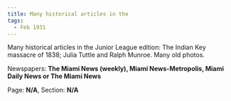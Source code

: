 ```yaml
---  
title: Many historical articles in the  
tags:  
  - Feb 1931  
---  
```

  
Many historical articles in the Junior League edition: The Indian Key massacre of 1838; Julia Tuttle and Ralph Munroe. Many old photos.  
  
Newspapers: **The Miami News (weekly), Miami News-Metropolis, Miami Daily News or The Miami News**  
  
Page: **N/A**, Section: **N/A** 
